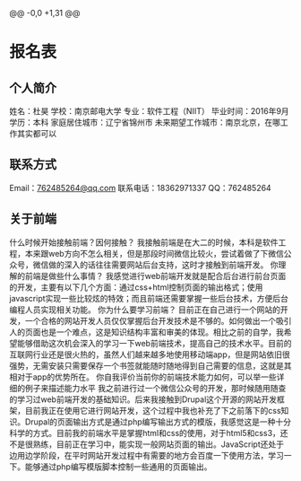 @@ -0,0 +1,31 @@
# 报名表
## 个人简介

姓名：杜昊
学校：南京邮电大学
专业：软件工程（NIIT）
毕业时间：2016年9月
学历：本科
家庭居住城市：辽宁省锦州市
未来期望工作城市：南京北京，在哪工作其实都可以

## 联系方式

Email：762485264@qq.com
联系电话：18362971337
QQ：762485264

## 关于前端

什么时候开始接触前端？因何接触？
	我接触前端是在大二的时候，本科是软件工程，本来跟web方向不怎么相关，但是那段时间微信比较火，尝试着做了下微信公众号，微信做的深入的话往往需要网站后台支持，这时才接触到前端开发。
你理解的前端是做些什么事情？
	我感觉进行web前端开发就是配合后台进行前台页面的开发，主要有以下几个方面：通过css+html控制页面的输出格式；使用javascript实现一些比较炫的特效；而且前端还需要掌握一些后台技术，方便后台编程人员实现相关功能。
你为什么要学习前端？
	目前正在自己进行一个网站的开发，一个合格的网站开发人员仅仅掌握后台开发技术是不够的。如何做出一个吸引人的页面也是一个难点，这是知识结构丰富和审美的体现。相比之前的自学，我希望能够借助这次机会深入的学习一下web前端技术，提高自己的技术水平。目前的互联网行业还是很火热的，虽然人们越来越多地使用移动端app，但是网站依旧很强势，无需安装只需要保存一个书签就能随时随地得到自己需要的信息，这就是其相对于app的优势所在。
你自我评价当前你的前端技术能力如何，可以举一些详细的例子来描述能力水平
	我之前进行过一个微信公众号的开发，那时候随用随查的学习过web前端开发的基础知识。后来我接触到Drupal这个开源的网站开发框架，目前我正在使用它进行网站开发，这个过程中我也补充了下之前落下的css知识。Drupal的页面输出方式是通过php编写输出方式的模版，我感觉这是一种十分科学的方式。目前我的前端水平是掌握html和css的使用，对于html5和css3，还不是很熟练，目前正在学习中，能实现一般网站页面的输出。JavaScript还处于边用边学阶段，在平时网站开发过程中有需要的地方会百度一下使用方法，学习一下。能够通过php编写模版脚本控制一些通用的页面输出。
